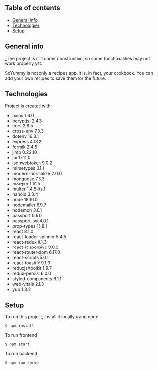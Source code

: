 ## Table of contents

- [General info](#general-info)
- [Technologies](#technologies)
- [Setup](#setup)

## General info

_The project is still under construction, so some functionalities may not work properly yet.

SoYummy is not only a recipes app, it is, in fact, your cookbook. You can add
your own recipes to save them for the future.

## Technologies

Project is created with:

- axios 1.6.0
- bcryptjs: 2.4.3
- cors 2.8.5
- cross-env 7.0.3
- dotenv 16.3.1
- express 4.18.2
- formik 2.4.5
- jimp 0.22.10
- joi 17.11.0
- jsonwebtoken 9.0.2
- mimetypes 0.1.1
- modern-normalize 2.0.0
- mongoose 7.6.3
- morgan 1.10.0
- multer 1.4.5-lts.1
- nanoid 3.3.4
- node 18.16.0
- nodemailer 6.9.7
- nodemon 3.0.1
- passport 0.6.0
- passport-jwt 4.0.1
- prop-types 15.8.1
- react 8.1.0
- react-loader-spinner 5.4.5
- react-redux 8.1.3
- react-responsive 9.0.2
- react-router-dom 6.17.0
- react-scripts 5.0.1
- react-toastify 9.1.3
- reduxjs/toolkit 1.9.7
- redux-persist 6.0.0
- styled-components 6.1.1
- web-vitals 2.1.3
- yup 1.3.2

## Setup

To run this project, install it locally using npm:

```
$ npm install
```

To run frontend

```
$ npm start
```

To run backend

```
$ npm run server
```

